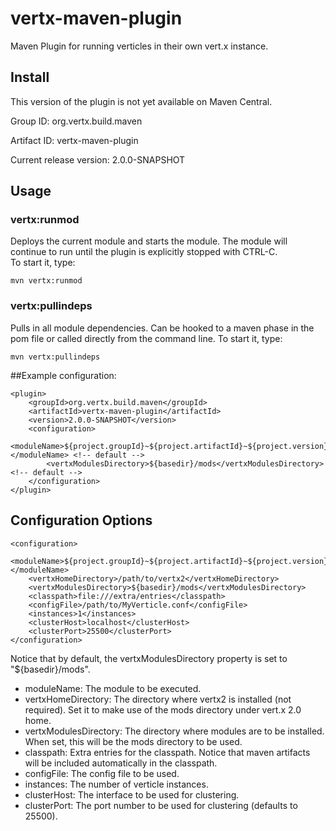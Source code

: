 vertx-maven-plugin
==================

Maven Plugin for running verticles in their own vert.x instance.

Install
-----
This version of the plugin is not yet available on Maven Central.

Group ID: org.vertx.build.maven

Artifact ID: vertx-maven-plugin

Current release version: 2.0.0-SNAPSHOT


Usage
-----

### vertx:runmod

Deploys the current module and starts the module. The module will continue to run until the plugin is explicitly stopped with CTRL-C.  
To start it, type:

	mvn vertx:runmod


### vertx:pullindeps

Pulls in all module dependencies. Can be hooked to a maven phase in the pom file or called directly from the command line.
To start it, type:

	mvn vertx:pullindeps


##Example configuration:

	<plugin>
		<groupId>org.vertx.build.maven</groupId>
		<artifactId>vertx-maven-plugin</artifactId>
		<version>2.0.0-SNAPSHOT</version>
		<configuration>
			<moduleName>${project.groupId}~${project.artifactId}~${project.version}</moduleName> <!-- default -->
			<vertxModulesDirectory>${basedir}/mods</vertxModulesDirectory> <!-- default -->
		</configuration>
	</plugin>  


Configuration Options
---------------------

	<configuration>
		<moduleName>${project.groupId}~${project.artifactId}~${project.version}</moduleName>
		<vertxHomeDirectory>/path/to/vertx2</vertxHomeDirectory>
		<vertxModulesDirectory>${basedir}/mods</vertxModulesDirectory>
		<classpath>file:///extra/entries</classpath>
		<configFile>/path/to/MyVerticle.conf</configFile>
		<instances>1</instances>
		<clusterHost>localhost</clusterHost>
		<clusterPort>25500</clusterPort>
	</configuration>

Notice that by default, the vertxModulesDirectory property is set to "${basedir}/mods".
* moduleName: The module to be executed.
* vertxHomeDirectory: The directory where vertx2 is installed (not required). Set it to make use of the mods directory under vert.x 2.0 home.
* vertxModulesDirectory: The directory where modules are to be installed. When set, this will be the mods directory to be used.
* classpath: Extra entries for the classpath. Notice that maven artifacts will be included automatically in the classpath.
* configFile: The config file to be used.
* instances: The number of verticle instances.
* clusterHost: The interface to be used for clustering.
* clusterPort: The port number to be used for clustering (defaults to 25500).
